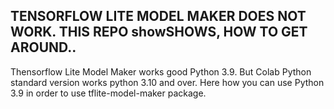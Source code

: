 ## TENSORFLOW LITE MODEL MAKER DOES NOT WORK. THIS REPO showSHOWS, HOW TO GET AROUND..

Thensorflow Lite Model Maker works good Python 3.9. But Colab Python standard version works python 3.10 and over. Here how you can use Python 3.9 in order to use tflite-model-maker package. 


